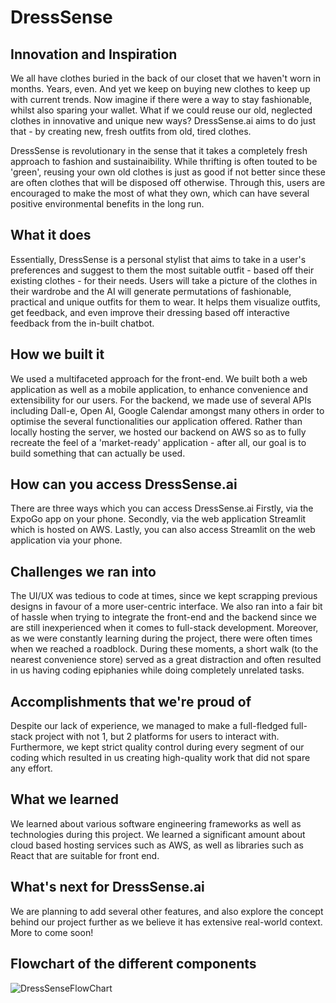 # DressSense
## Innovation and Inspiration
We all have clothes buried in the back of our closet that we haven't worn in months. Years, even. And yet we keep on buying new clothes to keep up with current trends. Now imagine if there were a way to stay fashionable, whilst also sparing your wallet. What if we could reuse our old, neglected clothes in innovative and unique new ways? DressSense.ai aims to do just that - by creating new, fresh outfits from old, tired clothes.

DressSense is revolutionary in the sense that it takes a completely fresh approach to fashion and sustainaibility. While thrifting is often touted to be 'green', reusing your own old clothes is just as good if not better since these are often clothes that will be disposed off otherwise. Through this, users are encouraged to make the most of what they own, which can have several positive environmental benefits in the long run.

## What it does
Essentially, DressSense is a personal stylist that aims to take in a user's preferences and suggest to them the most suitable outfit - based off their existing clothes - for their needs. Users will take a picture of the clothes in their wardrobe and the AI will generate permutations of fashionable, practical and unique outfits for them to wear. It helps them visualize outfits, get feedback, and even improve their dressing based off interactive feedback from the in-built chatbot.
## How we built it
We used a multifaceted approach for the front-end. We built both a web application as well as a mobile application, to enhance convenience and extensibility for our users. For the backend, we made use of several APIs including Dall-e, Open AI, Google Calendar amongst many others in order to optimise the several functionalities our application offered. Rather than locally hosting the server, we hosted our backend on AWS so as to fully recreate the feel of a 'market-ready' application - after all, our goal is to build something that can actually be used.
## How can you access DressSense.ai
There are three ways which you can access DressSense.ai 
Firstly, via the ExpoGo app on your phone.
Secondly, via the web application Streamlit which is hosted on AWS.
Lastly, you can also access Streamlit on the web application via your phone.
## Challenges we ran into
The UI/UX was tedious to code at times, since we kept scrapping previous designs in favour of a more user-centric interface.  We also ran into a fair bit of hassle when trying to integrate the front-end and the backend since we are still inexperienced when it comes to full-stack development. Moreover, as we were constantly learning during the project, there were often times when we reached a roadblock. During these moments, a short walk (to the nearest convenience store) served as a great distraction and often resulted in us having coding epiphanies while doing completely unrelated tasks. 
## Accomplishments that we're proud of
Despite our lack of experience, we managed to make a full-fledged full-stack project with not 1, but 2 platforms for users to interact with. Furthermore, we kept strict quality control during every segment of our coding which resulted in us creating high-quality work that did not spare any effort.
## What we learned
We learned about various software engineering frameworks as well as technologies during this project. We learned a significant amount about cloud based hosting services such as AWS, as well as libraries such as React that are suitable for front end.
## What's next for DressSense.ai
We are planning to add several other features, and also explore the concept behind our project further as we believe it has extensive real-world context. More to come soon!
## Flowchart of the different components
![DressSenseFlowChart](https://github.com/spinelessknave8/DressSense.ai/assets/128112149/e8217dec-0d88-4c63-8ab2-2baf921115b9)
